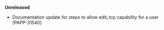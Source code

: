 **Unreleased**
* Documentation update for steps to allow edit_tcp capability for a user [PAPP-31540]